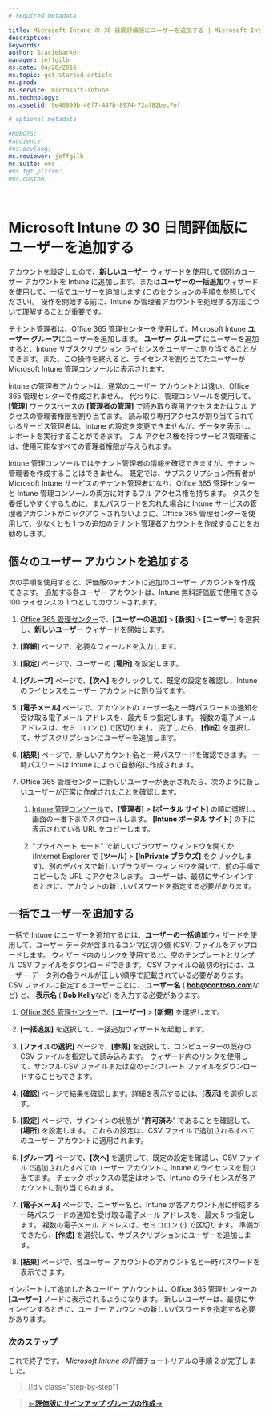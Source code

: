 ```yaml
---
# required metadata

title: Microsoft Intune の 30 日間評価版にユーザーを追加する | Microsoft Intune
description:
keywords:
author: Staciebarker
manager: jeffgilb
ms.date: 04/28/2016
ms.topic: get-started-article
ms.prod:
ms.service: microsoft-intune
ms.technology:
ms.assetid: 9e40999b-46f7-447b-8974-72af82bec7ef

# optional metadata

#ROBOTS:
#audience:
#ms.devlang:
ms.reviewer: jeffgilb
ms.suite: ems
#ms.tgt_pltfrm:
#ms.custom:

---
```


# Microsoft Intune の 30 日間評価版にユーザーを追加する
アカウントを設定したので、**新しいユーザー** ウィザードを使用して個別のユーザー アカウントを Intune に追加します。または**ユーザーの一括追加**ウィザードを使用して、一括でユーザーを追加します (このセクションの手順を参照してください)。  操作を開始する前に、Intune が管理者アカウントを処理する方法について理解することが重要です。

テナント管理者は、Office 365 管理センターを使用して、Microsoft Intune **ユーザー グループ**にユーザーを追加します。 **ユーザー グループ** にユーザーを追加すると、Intune サブスクリプション ライセンスをユーザーに割り当てることができます。また、この操作を終えると、ライセンスを割り当てたユーザーが Microsoft Intune 管理コンソールに表示されます。

Intune の管理者アカウントは、通常のユーザー アカウントとは違い、Office 365 管理センターで作成されません。 代わりに、管理コンソールを使用して、**[管理]** ワークスペースの **[管理者の管理]** で読み取り専用アクセスまたはフル アクセスの管理者権限を割り当てます。 読み取り専用アクセスが割り当てられているサービス管理者は、Intune の設定を変更できませんが、データを表示し、レポートを実行することができます。 フル アクセス権を持つサービス管理者には、使用可能なすべての管理者権限が与えられます。

Intune 管理コンソールではテナント管理者の情報を確認できますが、テナント管理者を作成することはできません。 既定では、サブスクリプション所有者が Microsoft Intune サービスのテナント管理者になり、Office 365 管理センターと Intune 管理コンソールの両方に対するフル アクセス権を持ちます。 タスクを委任しやすくするために、またパスワードを忘れた場合に Intune サービスの管理者アカウントがロックアウトされないように、Office 365 管理センターを使用して、少なくとも 1 つの追加のテナント管理者アカウントを作成することをお勧めします。

## 個々のユーザー アカウントを追加する
次の手順を使用すると、評価版のテナントに追加のユーザー アカウントを作成できます。 追加する各ユーザー アカウントは、Intune 無料評価版で使用できる 100 ライセンスの 1 つとしてカウントされます。

1.  [Office 365 管理センター](http://go.microsoft.com/fwlink/?LinkID=787455)で、**[ユーザーの追加]** &gt; **[新規]** &gt; **[ユーザー]** を選択し、**新しいユーザー** ウィザードを開始します。

2.  **[詳細]** ページで、必要なフィールドを入力します。

3.  **[設定]** ページで、ユーザーの **[場所]** を設定します。

4.  **[グループ]** ページで、**[次へ]** をクリックして、既定の設定を確認し、Intune のライセンスをユーザー アカウントに割り当てます。

5.  **[電子メール]** ページで、アカウントのユーザー名と一時パスワードの通知を受け取る電子メール アドレスを、最大 5 つ指定します。 複数の電子メール アドレスは、セミコロン (;) で区切ります。 完了したら、**[作成]** を選択して、サブスクリプションにユーザーを追加します。

6.  **[結果]** ページで、新しいアカウント名と一時パスワードを確認できます。 一時パスワードは Intune によって自動的に作成されます。

7.  Office 365 管理センターに新しいユーザーが表示されたら、次のように新しいユーザーが正常に作成されたことを確認します。

    1.  [Intune 管理コンソール](https://manage.microsoft.com/)で、**[管理者]** &gt; **[ポータル サイト]** の順に選択し、画面の一番下までスクロールします。 **[Intune ポータル サイト]** の下に表示されている URL をコピーします。

    2.  "プライベート モード" で新しいブラウザー ウィンドウを開くか (Internet Explorer で **[ツール]** &gt; **[InPrivate ブラウズ]** をクリックします)、別のデバイスで新しいブラウザー ウィンドウを開いて、前の手順でコピーした URL にアクセスします。 ユーザーは、最初にサインインするときに、アカウントの新しいパスワードを指定する必要があります。

## 一括でユーザーを追加する
一括で Intune にユーザーを追加するには、**ユーザーの一括追加**ウィザードを使用して、ユーザー データが含まれるコンマ区切り値 (CSV) ファイルをアップロードします。 ウィザード内のリンクを使用すると、空のテンプレートとサンプル CSV ファイルをダウンロードできます。 CSV ファイルの最初の行には、ユーザー データ列の各ラベルが正しい順序で記載されている必要があります。 CSV ファイルに指定するユーザーごとに、 **ユーザー名** ( **bob@contoso.com**など) と、 **表示名** ( **Bob Kelly**など) を入力する必要があります。

1.  [Office 365 管理センター](http://go.microsoft.com/fwlink/?LinkID=787455)で、**[ユーザー]** &gt; **[新規]** を選択します。

2.  **[一括追加]** を選択して、一括追加ウィザードを起動します。

3.  **[ファイルの選択]** ページで、**[参照]** を選択して、コンピューターの既存の CSV ファイルを指定して読み込みます。 ウィザード内のリンクを使用して、サンプル CSV ファイルまたは空のテンプレート ファイルをダウンロードすることもできます。

4.  **[確認]** ページで結果を確認します。詳細を表示するには、**[表示]** を選択します。

5.  **[設定]** ページで、サインインの状態が "**許可済み**" であることを確認して、**[場所]** を設定します。 これらの設定は、CSV ファイルで追加されるすべてのユーザー アカウントに適用されます。

6.  **[グループ]** ページで、**[次へ]** を選択して、既定の設定を確認し、CSV ファイルで追加されたすべてのユーザー アカウントに Intune のライセンスを割り当てます。 チェック ボックスの既定はオンで、Intune のライセンスが各アカウントに割り当てられます。

7.  **[電子メール]** ページで、ユーザー名と、Intune が各アカウント用に作成する一時パスワードの通知を受け取る電子メール アドレスを、最大 5 つ指定します。 複数の電子メール アドレスは、セミコロン (;) で区切ります。 準備ができたら、**[作成]** を選択して、サブスクリプションにユーザーを追加します。

8.  **[結果]** ページで、各ユーザー アカウントのアカウント名と一時パスワードを表示できます。

インポートして追加した各ユーザー アカウントは、Office 365 管理センターの **[ユーザー]** ノードに表示されるようになります。 新しいユーザーは、最初にサインインするときに、ユーザー アカウントの新しいパスワードを指定する必要があります。

### 次のステップ
これで終了です。 *Microsoft Intune の評価*チュートリアルの手順 2 が完了しました。

>[!div class="step-by-step"]

>[&larr;**評価版にサインアップ**](.\get-started-with-a-30-day-trial-of-microsoft-intune-step-1.md)     [**グループの作成**&rarr;](.\get-started-with-a-30-day-trial-of-microsoft-intune-step-3.md)  


<!--HONumber=May16_HO3-->


